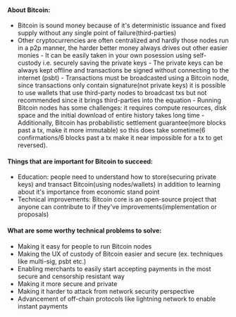<div class='defaultText media:type="text/omd"'>

#### About Bitcoin:
<ul>
<li>Bitcoin is sound money because of it's deterministic issuance and fixed supply without any single point of failure(third-parties)
<li>Other cryptocurrencies are often centralized and hardly those nodes run in a p2p manner, the harder better money always drives out other easier monies
- It can be easily taken in your own posession using self-custody i.e. securely saving the private keys
- The private keys can be always kept offline and transactions be signed without connecting to the internet (psbt)
- Transactions must be broadcasted using a Bitcoin node, since transactions only contain signature(not private keys) it is possible to use wallets that use third-party nodes to broadcast txs but not recommended since it brings third-parties into the equation
- Running Bitcoin nodes has some challenges: it requires compute resources, disk space and the initial download of entire history takes long time
- Additionally, Bitcoin has probabilistic settlement guarantee(more blocks past a tx, make it more immutable) so this does take sometime(6 confirmations/6 blocks past a tx make it near impossible for a tx to get reversed).
</ul>

#### Things that are important for Bitcoin to succeed:
- Education: people need to understand how to store(securing private keys) and transact Bitcoin(using nodes/wallets) in addition to learning about it's importance from economic stand point
- Technical improvements: Bitcoin core is an open-source project that anyone can contribute to if they've improvements(implementation or proposals)


#### What are some worthy technical problems to solve:
- Making it easy for people to run Bitcoin nodes 
- Making the UX of custody of Bitcoin easier and secure (ex. techniques like multi-sig, psbt etc.)
- Enabling merchants to easily start accepting payments in the most secure and censorship resistant way
- Making it more secure and private
- Making it harder to attack from network security perspective
- Advancement of off-chain protocols like lightning network to enable instant payments

</div>